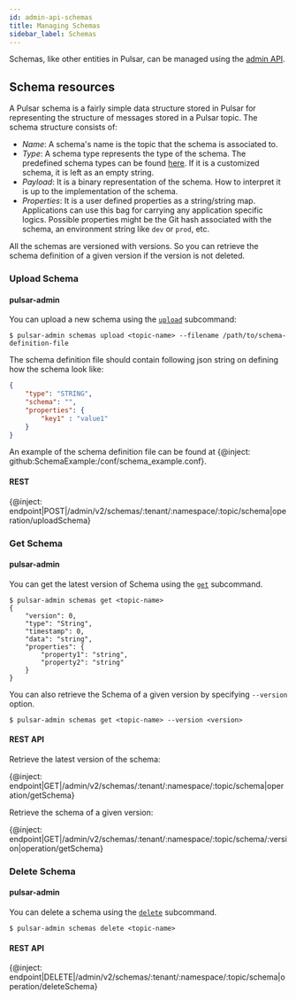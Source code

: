 ```yaml
---
id: admin-api-schemas
title: Managing Schemas
sidebar_label: Schemas
---
```


Schemas, like other entities in Pulsar, can be managed using the [admin API](admin-api-overview.md). 

## Schema resources

A Pulsar schema is a fairly simple data structure stored in Pulsar for representing the structure of messages stored in a Pulsar topic. The schema structure consists of:

- *Name*: A schema's name is the topic that the schema is associated to.
- *Type*: A schema type represents the type of the schema. The predefined schema types can be found [here](concepts-schema-registry.md#supported-schema-formats). If it 
  is a customized schema, it is left as an empty string.
- *Payload*: It is a binary representation of the schema. How to interpret it is up to the implementation of the schema.
- *Properties*: It is a user defined properties as a string/string map. Applications can use this bag for carrying any application specific logics. Possible properties
  might be the Git hash associated with the schema, an environment string like `dev` or `prod`, etc.

All the schemas are versioned with versions. So you can retrieve the schema definition of a given version if the version is not deleted.

### Upload Schema

#### pulsar-admin

You can upload a new schema using the [`upload`](reference-pulsar-admin.md#get-5) subcommand:

```shell
$ pulsar-admin schemas upload <topic-name> --filename /path/to/schema-definition-file 
```

The schema definition file should contain following json string on defining how the schema look like:

```json
{
    "type": "STRING",
    "schema": "",
    "properties": {
        "key1" : "value1"
    }
}
```

An example of the schema definition file can be found at {@inject: github:SchemaExample:/conf/schema_example.conf}.

#### REST

{@inject: endpoint|POST|/admin/v2/schemas/:tenant/:namespace/:topic/schema|operation/uploadSchema}

### Get Schema

#### pulsar-admin

You can get the latest version of Schema using the [`get`](reference-pulsar-admin.md#get-5) subcommand.

```shell
$ pulsar-admin schemas get <topic-name>
{
    "version": 0,
    "type": "String",
    "timestamp": 0,
    "data": "string",
    "properties": {
        "property1": "string",
        "property2": "string"
    }
}
```

You can also retrieve the Schema of a given version by specifying `--version` option.

```shell
$ pulsar-admin schemas get <topic-name> --version <version>
```

#### REST API

Retrieve the latest version of the schema:

{@inject: endpoint|GET|/admin/v2/schemas/:tenant/:namespace/:topic/schema|operation/getSchema}

Retrieve the schema of a given version:

{@inject: endpoint|GET|/admin/v2/schemas/:tenant/:namespace/:topic/schema/:version|operation/getSchema}

### Delete Schema

#### pulsar-admin

You can delete a schema using the [`delete`](reference-pulsar-admin.md#delete-8) subcommand.

```shell
$ pulsar-admin schemas delete <topic-name>
```

#### REST API

{@inject: endpoint|DELETE|/admin/v2/schemas/:tenant/:namespace/:topic/schema|operation/deleteSchema}

